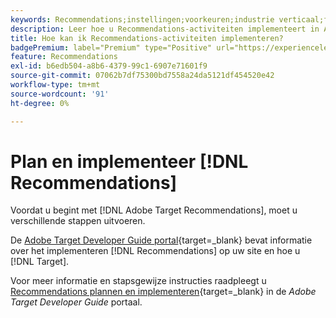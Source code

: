 ```yaml
---
keywords: Recommendations;instellingen;voorkeuren;industrie verticaal;filter incompatibele criteria;standaard hostgroep;thumb basis url;aanbevelingen api token
description: Leer hoe u Recommendations-activiteiten implementeert in Adobe Target.
title: Hoe kan ik Recommendations-activiteiten implementeren?
badgePremium: label="Premium" type="Positive" url="https://experienceleague.adobe.com/docs/target/using/introduction/intro.html?lang=en#premium newtab=true" tooltip="See what's included in Target Premium."
feature: Recommendations
exl-id: b6edb504-a8b6-4379-99c1-6907e71601f9
source-git-commit: 07062b7df75300bd7558a24da5121df454520e42
workflow-type: tm+mt
source-wordcount: '91'
ht-degree: 0%

---
```


# Plan en implementeer [!DNL Recommendations]

Voordat u begint met [!DNL Adobe Target Recommendations], moet u verschillende stappen uitvoeren.

De [Adobe Target Developer Guide portal](https://developer.adobe.com/target/){target=_blank} bevat informatie over het implementeren [!DNL Recommendations] op uw site en hoe u [!DNL Target].

Voor meer informatie en stapsgewijze instructies raadpleegt u [Recommendations plannen en implementeren](https://developer.adobe.com/target/implement/recommendations/){target=_blank} in de *Adobe Target Developer Guide* portaal.
